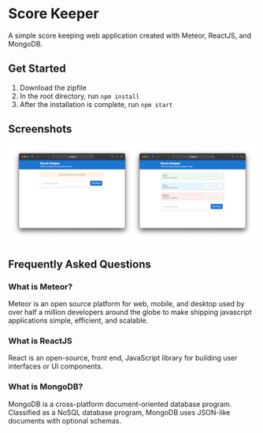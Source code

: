 # Score Keeper

A simple score keeping web application created with Meteor, ReactJS, and MongoDB.

## Get Started

1. Download the zipfile
2. In the root directory, run `npm install`
3. After the installation is complete, run `npm start`

## Screenshots

![Screenshots](./public/screenshot-03.png)

## Frequently Asked Questions

### What is Meteor?

Meteor is an open source platform for web, mobile, and desktop used by over half a million developers around the globe to make shipping javascript applications simple, efficient, and scalable.

### What is ReactJS

React is an open-source, front end, JavaScript library for building user interfaces or UI components.

### What is MongoDB?

MongoDB is a cross-platform document-oriented database program. Classified as a NoSQL database program, MongoDB uses JSON-like documents with optional schemas.
